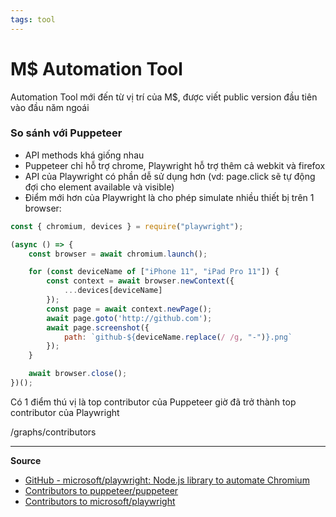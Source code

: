 ```yaml
---
tags: tool
---
```


# M$ Automation Tool 
Automation Tool mới đến từ vị trí của M$, được viết public version đầu tiên vào đầu năm ngoái

### So sánh với Puppeteer
- API  methods khá giống nhau
- Puppeteer chỉ hỗ trợ chrome, Playwright hỗ trợ thêm cả webkit và firefox
- API của Playwright có phần dễ sử dụng hơn (vd: page.click sẽ tự động đợi cho element available và visible)
- Điểm mới hơn của Playwright là cho phép simulate nhiều thiết bị trên 1 browser:

``` js
const { chromium, devices } = require("playwright");

(async () => {
    const browser = await chromium.launch();

    for (const deviceName of ["iPhone 11", "iPad Pro 11"]) {
        const context = await browser.newContext({
            ...devices[deviceName]
        });
        const page = await context.newPage();
        await page.goto('http://github.com');
        await page.screenshot({
            path: `github-${deviceName.replace(/ /g, "-")}.png`
        });
    }

    await browser.close();
})();
```

Có 1 điểm thú vị là top contributor của Puppeteer giờ đã trở thành top contributor của Playwright

/graphs/contributors

---

**Source**
- [GitHub - microsoft/playwright: Node.js library to automate Chromium](https://github.com/microsoft/playwright)
- [Contributors to puppeteer/puppeteer](https://github.com/puppeteer/puppeteer/graphs/contributors)
- [Contributors to microsoft/playwright](https://github.com/microsoft/playwright/graphs/contributors)